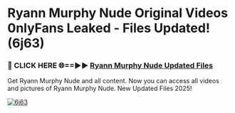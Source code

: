 # Ryann Murphy Nude Original Videos 0nlyFans Leaked - Files Updated! (6j63)

<h3>🔴 CLICK HERE 🌐==►► <a href="https://tinyurl.com/4mcuefdz" rel="nofollow">Ryann Murphy Nude Updated Files</a></h3>

Get Ryann Murphy Nude and all content. Now you can access all videos and pictures of Ryann Murphy Nude. New Updated Files 2025!

[![6j63](https://i.imgur.com/StAQSOY.gif)](https://tinyurl.com/4mcuefdz)
